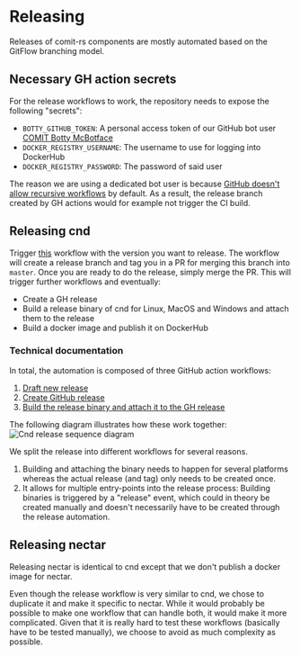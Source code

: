 # Releasing

Releases of comit-rs components are mostly automated based on the GitFlow branching model.

## Necessary GH action secrets

For the release workflows to work, the repository needs to expose the following "secrets":

- `BOTTY_GITHUB_TOKEN`: A personal access token of our GitHub bot user [
COMIT Botty McBotface](https://github.com/comit-botty-mc-botface)
- `DOCKER_REGISTRY_USERNAME`: The username to use for logging into DockerHub
- `DOCKER_REGISTRY_PASSWORD`: The password of said user

The reason we are using a dedicated bot user is because [GitHub doesn't allow recursive workflows](https://docs.github.com/en/actions/reference/events-that-trigger-workflows#triggering-new-workflows-using-a-personal-access-token) by default.
As a result, the release branch created by GH actions would for example not trigger the CI build.

## Releasing cnd

Trigger [this](actions?query=workflow%3A%22Draft+new+release+of+cnd%22) workflow with the version you want to release.
The workflow will create a release branch and tag you in a PR for merging this branch into `master`.
Once you are ready to do the release, simply merge the PR.
This will trigger further workflows and eventually:

- Create a GH release
- Build a release binary of cnd for Linux, MacOS and Windows and attach them to the release
- Build a docker image and publish it on DockerHub

### Technical documentation

In total, the automation is composed of three GitHub action workflows:

1. [Draft new release](./.github/workflows/draft-new-cnd-release.yml)
2. [Create GitHub release](./.github/workflows/create-cnd-gh-release.yml)
3. [Build the release binary and attach it to the GH release](./.github/workflows/release-cnd.yml)

The following diagram illustrates how these work together: ![Cnd release sequence diagram](http://www.plantuml.com/plantuml/proxy?cache=no&src=https://raw.githubusercontent.com/comit-network/comit-rs/2dd1284d777afb2c5529e3a9d5f8b7a22d97e8fe/docs/cnd-release.puml)

We split the release into different workflows for several reasons.

1. Building and attaching the binary needs to happen for several platforms whereas the actual release (and tag) only needs to be created once.
2. It allows for multiple entry-points into the release process:
Building binaries is triggered by a "release" event, which could in theory be created manually and doesn't necessarily have to be created through the release automation.

## Releasing nectar

Releasing nectar is identical to cnd except that we don't publish a docker image for nectar.

Even though the release workflow is very similar to cnd, we chose to duplicate it and make it specific to nectar.
While it would probably be possible to make one workflow that can handle both, it would make it more complicated.
Given that it is really hard to test these workflows (basically have to be tested manually), we choose to avoid as much complexity as possible.
